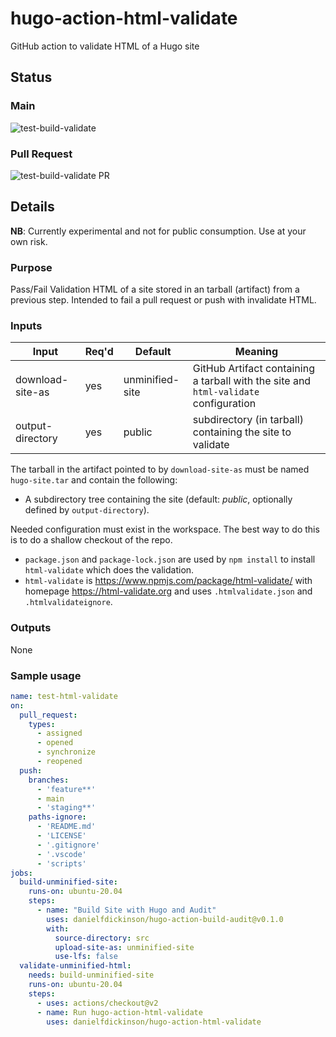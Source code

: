 # hugo-action-html-validate
GitHub action to validate HTML of a Hugo site

## Status

### Main

![test-build-validate](https://github.com/danielfdickinson/hugo-action-html-validate/actions/workflows/test-html-validate.yml/badge.svg)

### Pull Request

![test-build-validate PR](https://github.com/danielfdickinson/hugo-action-html-validate/actions/workflows/test-html-validate.yml/badge.svg?event=pull_request)

## Details

**NB**: Currently experimental and not for public consumption. Use at your own risk.

### Purpose

Pass/Fail Validation HTML of a site stored in an tarball (artifact) from a previous step. Intended to fail a pull request or push with invalidate HTML.

### Inputs


| Input | Req'd | Default | Meaning |
|-------|-------|---------|---------|
| download-site-as | yes | unminified-site | GitHub Artifact containing a tarball with the site and ``html-validate`` configuration | 
| output-directory | yes | public | subdirectory (in tarball) containing the site to validate |

The tarball in the artifact pointed to by ``download-site-as`` must be named ``hugo-site.tar`` and contain the following:

* A subdirectory tree containing the site (default: _public_, optionally defined by ``output-directory``).

Needed configuration must exist in the workspace. The best way to do this is to do a shallow checkout of the repo.

* ``package.json`` and ``package-lock.json`` are used by ``npm install`` to install ``html-validate`` which does the validation.
* ``html-validate`` is <https://www.npmjs.com/package/html-validate/> with homepage <https://html-validate.org> and uses ``.htmlvalidate.json`` and ``.htmlvalidateignore``.

### Outputs

None

### Sample usage

```yaml
name: test-html-validate
on:
  pull_request:
    types:
      - assigned
      - opened
      - synchronize
      - reopened
  push:
    branches:
      - 'feature**'
      - main
      - 'staging**'
    paths-ignore:
      - 'README.md'
      - 'LICENSE'
      - '.gitignore'
      - '.vscode'
      - 'scripts'
jobs:
  build-unminified-site:
    runs-on: ubuntu-20.04
    steps:
      - name: "Build Site with Hugo and Audit"
        uses: danielfdickinson/hugo-action-build-audit@v0.1.0
        with:
          source-directory: src
          upload-site-as: unminified-site
          use-lfs: false
  validate-unminified-html:
    needs: build-unminified-site
    runs-on: ubuntu-20.04
    steps:
      - uses: actions/checkout@v2
      - name: Run hugo-action-html-validate
        uses: danielfdickinson/hugo-action-html-validate
```